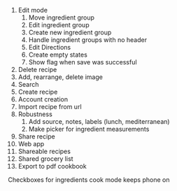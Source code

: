 1. Edit mode
    1. Move ingredient group
    2. Edit ingredient group
    3. Create new ingredient group
    4. Handle ingredient groups with no header
    5. Edit Directions
    6. Create empty states
    7. Show flag when save was successful
2. Delete recipe
3. Add, rearrange, delete image
4. Search
5. Create recipe
6. Account creation
7. Import recipe from url
8. Robustness
    1. Add source, notes, labels (lunch, mediterranean)
    2. Make picker for ingredient measurements
9. Share recipe
10. Web app
11. Shareable recipes
12. Shared grocery list
13. Export to pdf cookbook


Checkboxes for ingredients
cook mode keeps phone on
